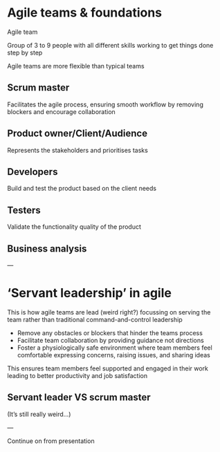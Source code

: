 # Agile teams & foundations

Agile team

Group of 3 to 9 people with all different skills working to get things done step by step

Agile teams are more flexible than typical teams

## Scrum master

Facilitates the agile process, ensuring smooth workflow by removing blockers and encourage collaboration 

## Product owner/Client/Audience

Represents the stakeholders and prioritises tasks

## Developers

Build and test the product based on the client needs

## Testers

Validate the functionality quality of the product

## Business analysis

—

# ‘Servant leadership’ in agile

This is how agile teams are lead (weird right?) focussing on serving the team rather than traditional command-and-control leadership

- Remove any obstacles or blockers that hinder the teams process
- Facilitate team collaboration by providing guidance not directions
- Foster a physiologically safe environment where team members feel comfortable expressing concerns, raising issues, and sharing ideas

This ensures team members feel supported and engaged in their work leading to better productivity and job satisfaction

## Servant leader VS scrum master

(It’s still really weird…)

—

Continue on from presentation
